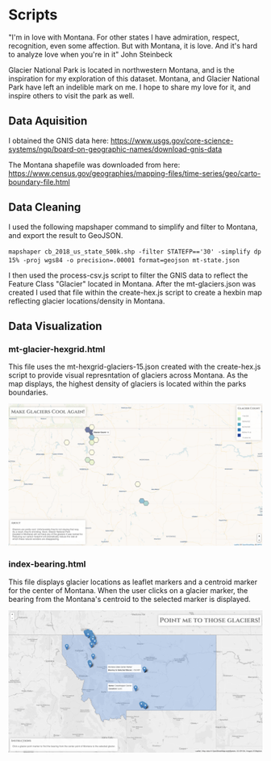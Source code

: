 # Scripts

"I'm in love with Montana. For other states I have admiration, respect, recognition, even some affection. But with Montana, it is love. And it's hard to analyze love when you're in it" 
John Steinbeck

Glacier National Park is located in northwestern Montana, and is the inspiration for my exploration of this dataset. Montana, and Glacier National Park have left an indelible mark on me. I hope to share my love for it, and inspire others to visit the park as well. 

## Data Aquisition

I obtained the GNIS data here:
https://www.usgs.gov/core-science-systems/ngp/board-on-geographic-names/download-gnis-data 

The Montana shapefile was downloaded from here:
https://www.census.gov/geographies/mapping-files/time-series/geo/carto-boundary-file.html

## Data Cleaning

I used the following mapshaper command to simplify and filter to Montana, and export the result to GeoJSON. 

`mapshaper cb_2018_us_state_500k.shp -filter STATEFP=='30' -simplify dp 15% -proj wgs84 -o precision=.00001 format=geojson mt-state.json`

I then used the process-csv.js script to filter the GNIS data to reflect the Feature Class "Glacier" located in Montana. After the mt-glaciers.json was created I used that file within the create-hex.js script to create a hexbin map reflecting glacier locations/density in Montana.

## Data Visualization

### mt-glacier-hexgrid.html

This file uses the mt-hexgrid-glaciers-15.json created with the create-hex.js script to provide visual represntation of glaciers across Montana. As the map displays, the highest density of glaciers is located within the parks boundaries. 

![Glaciers](images/glacier-hex.png)

### index-bearing.html

This file displays glacier locations as leaflet markers and a centroid marker for the center of Montana. When the user clicks on a glacier marker, the bearing from the Montana's centroid to the selected marker is displayed.

![Glacier-Bearing](images/Glacier-Bearing.png)
